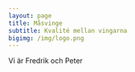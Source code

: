 ```yaml
---
layout: page
title: Måsvinge
subtitle: Kvalité mellan vingarna
bigimg: /img/logo.png
---
```

Vi är Fredrik och Peter
